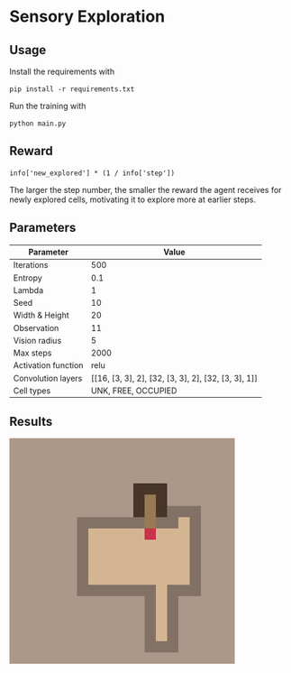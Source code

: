 # Sensory Exploration

## Usage

Install the requirements with

```
pip install -r requirements.txt
```

Run the training with

```
python main.py
```

## Reward

```
info['new_explored'] * (1 / info['step'])
```

The larger the step number, the smaller the reward the agent receives for newly explored cells, motivating it to explore more at earlier steps.

## Parameters
Parameter | Value | 
---|---|
Iterations | 500
Entropy | 0.1
Lambda | 1 
Seed | 10
Width & Height | 20
Observation | 11
Vision radius | 5
Max steps | 2000
Activation function | relu
Convolution layers | [[16, [3, 3], 2], [32, [3, 3], 2], [32, [3, 3], 1]]
Cell types | UNK, FREE, OCCUPIED

## Results

<img src = gifs/iter_499.gif width="400" height="400">
